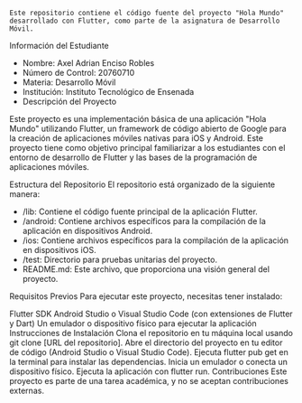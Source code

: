 `Este repositorio contiene el código fuente del proyecto "Hola Mundo" desarrollado con Flutter, como parte de la asignatura de Desarrollo Móvil.`

Información del Estudiante
- Nombre: Axel Adrian Enciso Robles
- Número de Control: 20760710
- Materia: Desarrollo Móvil
- Institución: Instituto Tecnológico de Ensenada
- Descripción del Proyecto
  
Este proyecto es una implementación básica de una aplicación "Hola Mundo" utilizando Flutter, un framework de código abierto de Google para la creación de aplicaciones móviles nativas para iOS y Android. Este proyecto tiene como objetivo principal familiarizar a los estudiantes con el entorno de desarrollo de Flutter y las bases de la programación de aplicaciones móviles.

Estructura del Repositorio
El repositorio está organizado de la siguiente manera:

- /lib: Contiene el código fuente principal de la aplicación Flutter.
- /android: Contiene archivos específicos para la compilación de la aplicación en dispositivos Android.
- /ios: Contiene archivos específicos para la compilación de la aplicación en dispositivos iOS.
- /test: Directorio para pruebas unitarias del proyecto.
- README.md: Este archivo, que proporciona una visión general del proyecto.

Requisitos Previos
Para ejecutar este proyecto, necesitas tener instalado:

Flutter SDK
Android Studio o Visual Studio Code (con extensiones de Flutter y Dart)
Un emulador o dispositivo físico para ejecutar la aplicación
Instrucciones de Instalación
Clona el repositorio en tu máquina local usando git clone [URL del repositorio].
Abre el directorio del proyecto en tu editor de código (Android Studio o Visual Studio Code).
Ejecuta flutter pub get en la terminal para instalar las dependencias.
Inicia un emulador o conecta un dispositivo físico.
Ejecuta la aplicación con flutter run.
Contribuciones
Este proyecto es parte de una tarea académica, y no se aceptan contribuciones externas.
